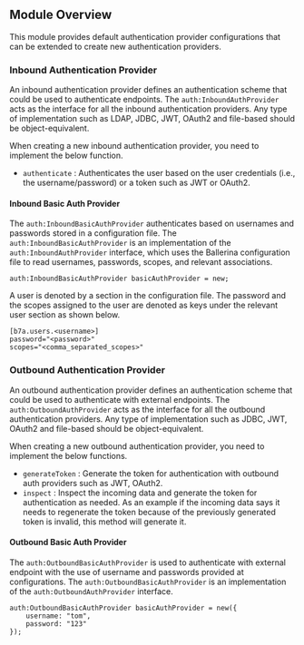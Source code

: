 ## Module Overview

This module provides default authentication provider configurations that can be extended to create new authentication providers.

### Inbound Authentication Provider

An inbound authentication provider defines an authentication scheme that could be used to authenticate endpoints. The `auth:InboundAuthProvider` acts as the interface for all the inbound authentication providers. Any type of implementation such as LDAP, JDBC, JWT, OAuth2 and file-based should be object-equivalent.

When creating a new inbound authentication provider, you need to implement the below function.
- `authenticate` : Authenticates the user based on the user credentials (i.e., the username/password) or a token such as JWT or OAuth2.

#### Inbound Basic Auth Provider

The `auth:InboundBasicAuthProvider` authenticates based on usernames and passwords stored in a configuration file. The `auth:InboundBasicAuthProvider` is an implementation of the `auth:InboundAuthProvider` interface, which uses the Ballerina configuration file to read usernames, passwords, scopes, and relevant associations.

```ballerina
auth:InboundBasicAuthProvider basicAuthProvider = new;
```

A user is denoted by a section in the configuration file. The password and the scopes assigned to the user are denoted as keys under the relevant user section as shown below.

 ```
 [b7a.users.<username>]
 password="<password>"
 scopes="<comma_separated_scopes>"
 ```
### Outbound Authentication Provider

An outbound authentication provider defines an authentication scheme that could be used to authenticate with external endpoints. The `auth:OutboundAuthProvider` acts as the interface for all the outbound authentication providers. Any type of implementation such as JDBC, JWT, OAuth2 and file-based should be object-equivalent.

When creating a new outbound authentication provider, you need to implement the below functions.
- `generateToken` : Generate the token for authentication with outbound auth providers such as JWT, OAuth2.
- `inspect` : Inspect the incoming data and generate the token for authentication as needed. As an example if the incoming data says it needs to regenerate the token because of the previously generated token is invalid, this method will generate it.

#### Outbound Basic Auth Provider

The `auth:OutboundBasicAuthProvider` is used to authenticate with external endpoint with the use of username and passwords provided at configurations. The `auth:OutboundBasicAuthProvider` is an implementation of the `auth:OutboundAuthProvider` interface.

```ballerina
auth:OutboundBasicAuthProvider basicAuthProvider = new({
    username: "tom",
    password: "123"
});
```

